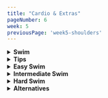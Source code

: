 ```yaml
---
title: "Cardio & Extras"
pageNumber: 6
week: 5
previousPage: 'week5-shoulders'
---
```


<details>
<summary><b>Swim</b></summary>

As you can see in the title this week we're back around to our swim. As always, there are alternatives below if you don't have access to a pool/don't want to swim!

If you're swimming this week then I want you to think back to Week 1. How hard was the workout that you chose? If you went easy was it too easy? If you went intermediate was it to easy? If so, I want you to push yourself and do the harder version of the workout (if possible). If you found the easy one hard then that's fine, it takes a while to build up your swimming stamina. As long as you're doing your best to push your body and get your heart rate up then I'm both happy for you and proud of you! 

- Again, this is not professional fitness advice it's simply what I typically do for cardio and it works for me! An obvious disclaimer is that if you are not a confident swimmer, or can't swim, then please do one of the alternative workouts provided. I would personally classify a confident swimmer as someone who can swim freestyle for 100m without stopping.

- As with week 1, I've provided 3 different swimming workouts (easy, intermediate and hard). Feel free to choose which ever will be good for you. If you've never swam for fitness before then please start with the easy workout and work your way up to more difficult ones as the program progresses (as you repeat it). If you're a strong swimmer then please proceed with either the intermediate or hard workout!! 

</details>


<details>
<summary><b>Tips</b></summary>

- Extended, long arm movement forward, as your palm hits the water sweep your arm backwards and down so your forearm is vertical underwater

- Pull your arm all the way backwards, don't give up on that stroke once your hand passes your face

- Breathe when your arm is 'recovering' out of the water, so quickly rotate your head for a breath as the arm on that side is out of the water

- Look down and slightly forward and kick with your toes pointed! 

- Get into a breathing rhythm - breath out for 2 strokes while underwater then rotate your head and breath in on the 3rd stroke and repeat

- Get used to rotating your head both ways when breathing

- If you don't breathe out all of the air in your lungs while underwater then this leaves space for half as much air to be inhaled on your breath in, it also leaves a build up of waste gases in your lungs making you feel more out of breath. So relax underwater and breath out all the oxygen in your lungs in a slow and controlled manner 

</details>

<details>
<summary><b>Easy Swim</b></summary>

Warm-up:

- Swim 2 lengths of freestyle (up and back in a 25m pool) without stopping.

- 45-second rest.

Endurance: 

- Swim 4 lengths of freestyle (up and back) without stopping
  
Speed and Endurance Set (2 sets of slow up, fast back):

- Swim 1 length up at a normal pace, then 1 length back at a fast pace.
  
- 45-second rest.
  
- Swim 1 length up at a normal pace, then 1 length back at a fast pace.
  
- 45-second rest.

Cooldown:

Swim 4 lengths at a relaxed pace to finish.

</details>

<details>
<summary><b>Intermediate Swim</b></summary>

Warm-up:

- Swim 4 lengths of freestyle (one length is 25m) without stopping

- 30-second rest

Endurance:

- Swim 8 lengths of freestyle (up and back) without stopping

- 60 second rest
  
Speed and Endurance Set (3 sets of slow up, fast back):

- Swim 1 slow length up the pool, then immediately 1 length back as fast as you can

- 30-second rest

- Swim 1 slow length up the pool, then immediately 1 length back as fast as you can
  
- 30-second rest

- Swim 1 slow length up the pool, then immediately 1 length back as fast as you can
  
- 30-second rest

Cool down:

- Swim 4 lengths at a relaxed pace to finish

</details>

<details>
<summary><b>Hard Swim</b></summary>

Warm-up:

- Swim 4 lengths of freestyle (up and back in a 25m pool) without stopping.
  
- 20-second rest.

Endurance:

- Swim 16 lengths of freestyle (up and back) without stopping

- 45 second rest
  
Speed and Endurance Set (3 sets of normal up, fast back):

- Swim 1 length up the pool, then immediately 1 length back as fast as you can

- 20-second rest

- Swim 1 length up the pool, then immediately 1 length back as fast as you can
  
- 20-second rest

- Swim 1 length up the pool, then immediately 1 length back as fast as you can
  
- 20-second rest

Cool down:

- Swim 6 lengths at a relaxed pace to finish

</details>
  
<details>
<summary><b>Alternatives</b></summary>
  
I've listed alternatives below (which will be replacing the swim in following week's cardio sessions) for those of you without lap-pool access.

Online Pilates:

- I recommend Move With Nicole on Youtube:

- [MoveWithNicole](https://www.youtube.com/@MoveWithNicole)

She has great workouts for the whole body, legs, abs, upper body, lower body and stretching - I like to try incorporate minimum one workout per week

Outdoor Jogging:

Warm-up:

- Light dynamic stretching (leg swings, arm circles, etc.) for 5-7 minutes while walking
  
Main Workout:

- Jog at a steady pace for 30 minutes.

- At the 10 minute mark, jog slightly faster for 2 minutes (about a 10% increase in speed)

- Recover by relaxing with 1 minute of easy-paced recovery jogging
  
- At the 20 minute mark, repeat the fast jog for 2 minutes with a 1 minut recovery after
   
Cooldown:

- Slow jog or brisk walk for 5 minutes.
  
- Static stretching for major muscle groups (quads, hamstrings, calves, etc.) for 5-7 minutes.

- Aim for a total workout time of 30-45 mins

HIIT Workout:

[ITEMS REQUIRED]: Water bottle, phone (timer), markers (I use my hat and a water bottle)

Go to your local park (if weather permits) and do the following:

Warm-up:

- Light jog around the park (roughly 3-5 mins)

- Bodyweight squats, arm circles, any stretching you want to include

Workout:

- [Place markers 25m apart, do all your exercises at one marker and use the other as your point of reference for sprints]

- I place my water bottle where I am and hat (or other item) at ~25m away

- x10 push-ups

- x10 jump-squats [Normal body weight squats - jump at the top]

- x20 mountain climbers [lie in a plank position and raise your knee to your chest, repeat 20 times (10 per leg) at a rapid pace]

- x1 25m sprint, 25m jog back to starting position

- 45 second rest

REPEAT 3 TIMES

- x10 burpees [basically a push-up superset with a jump-squat]

- x20 body-weight squats

- Lunge 25m (to your reference point)

- Sprint back
  
- 60 second rest

REPEAT 3 TIMES

Cool-down:

- Go for a well-deserved walk/lap around the park. I like to listen to relaxing music, walk slowly and enjoy mother nature before heading home - well done!!
